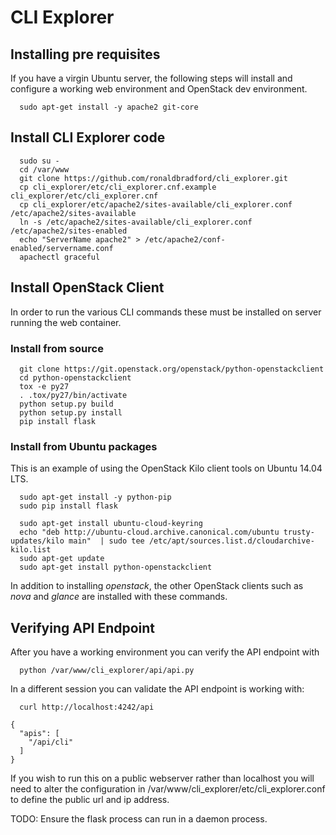 # CLI Explorer

## Installing pre requisites

If you have a virgin Ubuntu server, the following steps will install 
and configure a working web environment and OpenStack dev environment.


```
  sudo apt-get install -y apache2 git-core
```

## Install CLI Explorer code

```
  sudo su -
  cd /var/www
  git clone https://github.com/ronaldbradford/cli_explorer.git
  cp cli_explorer/etc/cli_explorer.cnf.example cli_explorer/etc/cli_explorer.cnf
  cp cli_explorer/etc/apache2/sites-available/cli_explorer.conf /etc/apache2/sites-available
  ln -s /etc/apache2/sites-available/cli_explorer.conf /etc/apache2/sites-enabled
  echo "ServerName apache2" > /etc/apache2/conf-enabled/servername.conf
  apachectl graceful
```



## Install OpenStack Client

In order to run the various CLI commands these must be installed on server running the web container.


### Install from source

```
  git clone https://git.openstack.org/openstack/python-openstackclient
  cd python-openstackclient
  tox -e py27
  . .tox/py27/bin/activate
  python setup.py build
  python setup.py install
  pip install flask
```

### Install from Ubuntu packages

This is an example of using the OpenStack Kilo client tools on Ubuntu 14.04 LTS.

```
  sudo apt-get install -y python-pip
  sudo pip install flask
```

```
  sudo apt-get install ubuntu-cloud-keyring
  echo "deb http://ubuntu-cloud.archive.canonical.com/ubuntu trusty-updates/kilo main"  | sudo tee /etc/apt/sources.list.d/cloudarchive-kilo.list
  sudo apt-get update
  sudo apt-get install python-openstackclient
```

In addition to installing *openstack*, the other OpenStack clients such as *nova* and *glance* are installed with these commands.


## Verifying API Endpoint

After you have a working environment you can verify the API endpoint with

```
  python /var/www/cli_explorer/api/api.py 
```

In a different session you can validate the API endpoint is working with:


```
  curl http://localhost:4242/api

{
  "apis": [
    "/api/cli"
  ]
}
```


If you wish to run this on a public webserver rather than localhost
you will need to alter the configuration in /var/www/cli_explorer/etc/cli_explorer.conf
to define the public url and ip address.


TODO:  Ensure the flask process can run in a daemon process.
